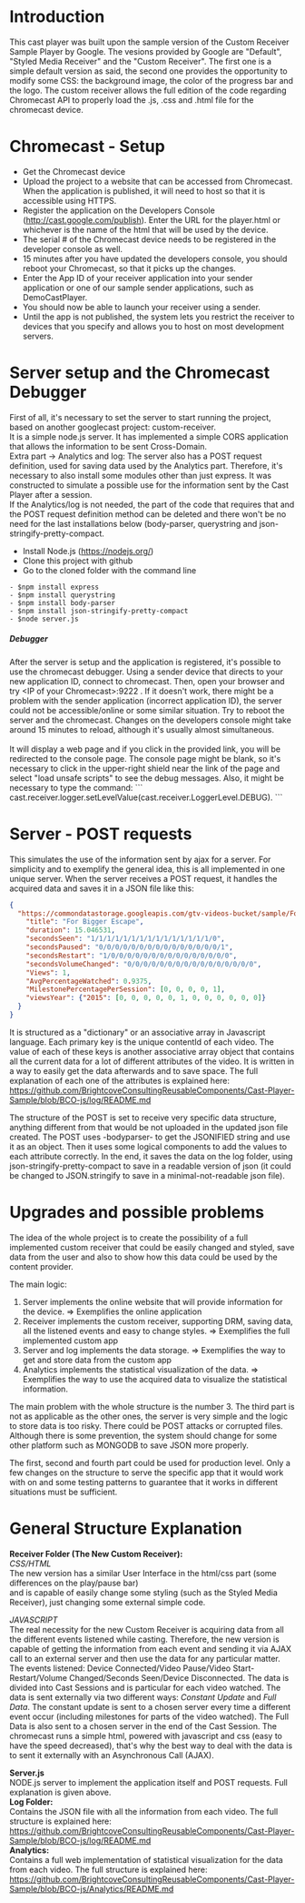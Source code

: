 # Introduction

This cast player was built upon the sample version of the Custom Receiver Sample Player by Google. The vesions provided by Google are 
"Default", "Styled Media Receiver" and the "Custom Receiver". The first one is a simple default version as said, the second one
provides the opportunity to modify some CSS: the background image, the color of the progress bar and the logo. The custom receiver
allows the full edition of the code regarding Chromecast API to properly load the .js, .css and .html file for the chromecast device.

# Chromecast - Setup

- Get the Chromecast device
- Upload the project to a website that can be accessed from Chromecast. When the application is published, it will need to host so that it is accessible using HTTPS.
- Register the application on the Developers Console (http://cast.google.com/publish). Enter the URL for the player.html or whichever is the name of the html that will be used by the device. 
- The serial # of the Chromecast device needs to be registered in the developer console as well.
- 15 minutes after you have updated the developers console, you should reboot your Chromecast, so that it picks up the changes.
- Enter the App ID of your receiver application into your sender application or one of our sample sender applications, such as DemoCastPlayer.
- You should now be able to launch your receiver using a sender.
- Until the app is not published, the system lets you restrict the receiver to devices that you specify and allows you to host on most development servers.

# Server setup and the Chromecast Debugger
First of all, it's necessary to set the server to start running the project, based on another googlecast project: custom-receiver. <br>
It is a simple node.js server. It has implemented a simple CORS application that allows the information to be sent Cross-Domain. <br>
Extra part -> Analytics and log: The server also has a POST request definition, used for saving data used by the Analytics part. Therefore, it's necessary to also install some modules other than just express. It was constructed to simulate a possible use for the information sent by the Cast Player after a session.<br>
If the Analytics/log is not needed, the part of the code that requires that and the POST request definition method can be deleted and there won't be no need for the last installations below (body-parser, querystring and json-stringify-pretty-compact.

- Install Node.js (https://nodejs.org/)
- Clone this project with github
- Go to the cloned folder with the command line
```
- $npm install express
- $npm install querystring
- $npm install body-parser
- $npm install json-stringify-pretty-compact
- $node server.js
```
<h5>Debugger</h5>After the server is setup and the application is registered, it's possible to use the chromecast debugger. Using a sender device that directs to your new application ID, connect to chromecast. Then, open your browser and try &lt;IP of your Chromecast>:9222 . If it doesn't work, there might be a problem with the sender application (incorrect application ID), the server could not be accessible/online or some similar situation. Try to reboot the server and the chromecast. Changes on the developers console might take around 15 minutes to reload, although it's usually almost simultaneous.<br><br>
It will display a web page and if you click in the provided link, you will be redirected to the console page. The console page might be blank, so it's necessary to click in the upper-right shield near the link of the page and select "load unsafe scripts" to see the debug messages. Also, it might be necessary to type the command:
```
cast.receiver.logger.setLevelValue(cast.receiver.LoggerLevel.DEBUG).
```


# Server - POST requests

This simulates the use of the information sent by ajax for a server. For simplicity and to exemplify the general idea, this is all implemented in one unique server. When the server receives a POST request, it handles the acquired data and saves it in a JSON file like this:

```json
{
  "https://commondatastorage.googleapis.com/gtv-videos-bucket/sample/ForBiggerEscapes.mp4": {
    "title": "For Bigger Escape",
    "duration": 15.046531,
    "secondsSeen": "1/1/1/1/1/1/1/1/1/1/1/1/1/1/1/0",
    "secondsPaused": "0/0/0/0/0/0/0/0/0/0/0/0/0/0/0/1",
    "secondsRestart": "1/0/0/0/0/0/0/0/0/0/0/0/0/0/0/0",
    "secondsVolumeChanged": "0/0/0/0/0/0/0/0/0/0/0/0/0/0/0/0",
    "Views": 1,
    "AvgPercentageWatched": 0.9375,
    "MilestonePercentagePerSession": [0, 0, 0, 0, 1],
    "viewsYear": {"2015": [0, 0, 0, 0, 0, 1, 0, 0, 0, 0, 0, 0]}
  }
}
```
It is structured as a "dictionary" or an associative array in Javascript language. Each primary key is the unique contentId of each video. The value of each of these keys is another associative array object that contains all the current data for a lot of different attributes of the video. It is written in a way to easily get the data afterwards and to save space. The full explanation of each one of the attributes is explained here: https://github.com/BrightcoveConsultingReusableComponents/Cast-Player-Sample/blob/BCO-js/log/README.md

The structure of the POST is set to receive very specific data structure, anything different from that would be not uploaded in the updated json file created. The POST uses -bodyparser- to get the JSONIFIED string and use it as an object. Then it uses some logical components to add the values to each attribute correctly. In the end, it saves the data on the log folder, using json-stringify-pretty-compact to save in a readable version of json (it could be changed to JSON.stringify to save in a minimal-not-readable json file).

# Upgrades and possible problems

The idea of the whole project is to create the possibility of a full implemented custom receiver that could be easily changed and styled, save data from the user and also to show how this data could be used by the content provider.

The main logic: <br>
1. Server implements the online website that will provide information for the device. => Exemplifies the online application
2. Receiver implements the custom receiver, supporting DRM, saving data, all the listened events and easy to change styles. => Exemplifies the full implemented custom app
3. Server and log implements the data storage. => Exemplifies the way to get and store data from the custom app
4. Analytics implements the statistical visualization of the data. => Exemplifies the way to use the acquired data to visualize the statistical information.

The main problem with the whole structure is the number 3. The third part is not as applicable as the other ones, the server is very simple and the logic to store data is too risky. There could be POST attacks or corrupted files. Although there is some prevention, the system should change for some other platform such as MONGODB to save JSON more properly. <br>

The first, second and fourth part could be used for production level. Only a few changes on the structure to serve the specific app that it would work with on and some testing patterns to guarantee that it works in different situations must be sufficient. 

# General Structure Explanation
<b>Receiver Folder (The New Custom Receiver): </b> <br>
<i>CSS/HTML</i><br> The new version has a similar User Interface in the html/css part (some differences on the play/pause bar)  
and is capable of easily change some styling (such as the Styled Media Receiver), just changing some external simple code. 

<i>JAVASCRIPT</i><br> The real necessity for the new Custom Receiver is acquiring data from all the different events listened while casting. Therefore, the new version is capable of getting the information from each event and sending it via AJAX call to an external server and then use the data for any particular matter. The events listened: Device Connected/Video Pause/Video Start-Restart/Volume Changed/Seconds Seen/Device Disconnected. The data is divided into Cast Sessions and is particular for each video watched. The data is sent externally via two different ways: <i>Constant Update</i> and <i>Full Data</i>. The constant update is sent to a chosen server every time a different event occur (including milestones for parts of the video watched). The Full Data is also sent to a chosen server in the end of the Cast Session. The chromecast runs a simple html, powered with javascript and css (easy to have the speed decreased), that's why the best way to deal with the data is to sent it externally with an Asynchronous Call (AJAX). 

<b>Server.js</b> <br>
NODE.js server to implement the application itself and POST requests. Full explanation is given above.<br>
<b>Log Folder: </b> <br>
Contains the JSON file with all the information from each video. The full structure is explained here: https://github.com/BrightcoveConsultingReusableComponents/Cast-Player-Sample/blob/BCO-js/log/README.md
<br>
<b>Analytics: </b> <br>
Contains a full web implementation of statistical visualization for the data from each video. The full structure is explained here: https://github.com/BrightcoveConsultingReusableComponents/Cast-Player-Sample/blob/BCO-js/Analytics/README.md
